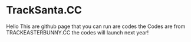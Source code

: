 # TrackSanta.CC
Hello This are github page that you can run are codes the Codes are from TRACKEASTERBUNNY.CC
the codes will launch next year!
